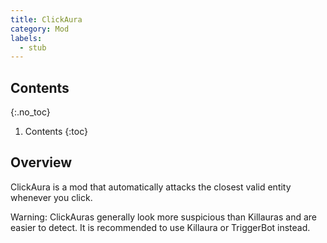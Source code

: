 ```yaml
---
title: ClickAura
category: Mod
labels:
  - stub
---
```

## Contents
{:.no_toc}
1. Contents
{:toc}

## Overview
ClickAura is a mod that automatically attacks the closest valid entity whenever you click.

Warning: ClickAuras generally look more suspicious than Killauras and are easier to detect. It is recommended to use Killaura or TriggerBot instead.
